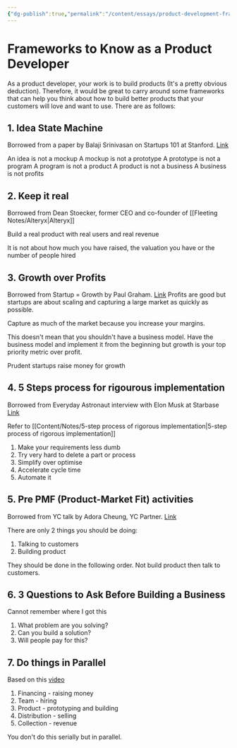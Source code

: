 ```yaml
---
{"dg-publish":true,"permalink":"/content/essays/product-development-frameworks/"}
---
```


# Frameworks to Know as a Product Developer

As a product developer, your work is to build products (It's a pretty obvious deduction). Therefore, it would be great to carry around some frameworks that can help you think about how to build better products that your customers will love and want to use. There are as follows:

## 1. Idea State Machine

Borrowed from a paper by Balaji Srinivasan on Startups 101 at Stanford. [Link](https://spark-public.s3.amazonaws.com/startup/lecture_slides/lecture5-market-wireframing-design.pdf)

An idea is not a mockup
A mockup is not a prototype
A prototype is not a program
A program is not a product
A product is not a business
A business is not profits

## 2. Keep it real

Borrowed from Dean Stoecker, former CEO and co-founder of [[Fleeting Notes/Alteryx\|Alteryx]]

Build a real product with real users and real revenue

It is not about how much you have raised, the valuation you have or the number of people hired

## 3. Growth over Profits

Borrowed from Startup = Growth by Paul Graham. [Link](http://paulgraham.com/growth.html)
Profits are good but startups are about scaling and capturing a large market as quickly as possible.

Capture as much of the market because you increase your margins.

This doesn't mean that you shouldn't have a business model. Have the business model and implement it from the beginning but growth is your top priority metric over profit.

Prudent startups raise money for growth

## 4. 5 Steps process for rigourous implementation

Borrowed from Everyday Astronaut interview with Elon Musk at Starbase [Link](https://youtu.be/t705r8ICkRw?t=805)

Refer to [[Content/Notes/5-step process of rigorous implementation\|5-step process of rigorous implementation]]

1. Make your requirements less dumb
2. Try very hard to delete a part or process
3. Simplify over optimise
4. Accelerate cycle time
5. Automate it

## 5. Pre PMF (Product-Market Fit) activities

Borrowed from YC talk by Adora Cheung, YC Partner. [Link](https://www.youtube.com/watch?v=XcCmMOWuAF4)

There are only 2 things you should be doing:
1. Talking to customers
2. Building product

They should be done in the following order. Not build product then talk to customers.

## 6. 3 Questions to Ask Before Building a Business

Cannot remember where I got this

1. What problem are you solving?
2. Can you build a solution?
3. Will people pay for this?

## 7. Do things in Parallel

Based on this [video](https://youtu.be/Id0dG1hsyQM?t=583)

1. Financing - raising money
2. Team - hiring
3. Product - prototyping and building
4. Distribution - selling
5. Collection - revenue

You don't do this serially but in parallel.